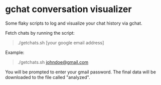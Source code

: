 gchat conversation visualizer
=============================

Some flaky scripts to log and visualize your chat history via gchat.

Fetch chats by running the script:

> ./getchats.sh [your google email address]

Example:
> ./getchats.sh johndoe@gmail.com 

You will be prompted to enter your gmail password. The final data will be downloaded to the file called "analyzed".
